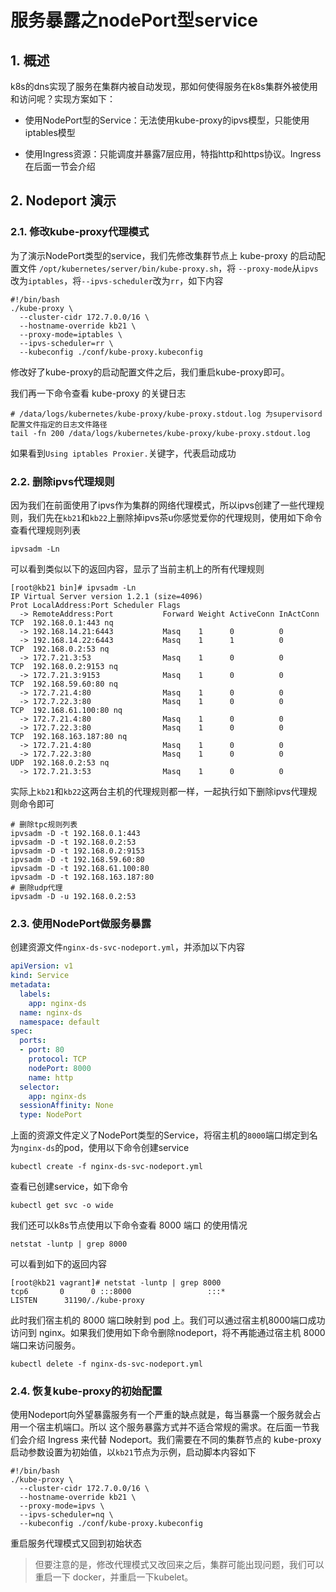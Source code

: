 # 服务暴露之nodePort型service

## 1. 概述

k8s的dns实现了服务在集群内被自动发现，那如何使得服务在k8s集群外被使用和访问呢？实现方案如下：


- 使用NodePort型的Service：无法使用kube-proxy的ipvs模型，只能使用iptables模型


- 使用Ingress资源：只能调度并暴露7层应用，特指http和https协议。Ingress在后面一节会介绍




## 2. Nodeport 演示


### 2.1. 修改kube-proxy代理模式

为了演示NodePort类型的service，我们先修改集群节点上 kube-proxy 的启动配置文件 `/opt/kubernetes/server/bin/kube-proxy.sh`，将 `--proxy-mode`从`ipvs`改为`iptables`，将`--ipvs-scheduler`改为`rr`，如下内容


```shell
#!/bin/bash
./kube-proxy \
  --cluster-cidr 172.7.0.0/16 \
  --hostname-override kb21 \
  --proxy-mode=iptables \
  --ipvs-scheduler=rr \
  --kubeconfig ./conf/kube-proxy.kubeconfig
```


修改好了kube-proxy的启动配置文件之后，我们重启kube-proxy即可。



我们再一下命令查看 kube-proxy 的关键日志

```shell
# /data/logs/kubernetes/kube-proxy/kube-proxy.stdout.log 为supervisord配置文件指定的日志文件路径
tail -fn 200 /data/logs/kubernetes/kube-proxy/kube-proxy.stdout.log
```

如果看到`Using iptables Proxier.`关键字，代表启动成功


### 2.2. 删除ipvs代理规则


因为我们在前面使用了ipvs作为集群的网络代理模式，所以ipvs创建了一些代理规则，我们先在`kb21`和`kb22`上删除掉ipvs茶u你感觉爱你的代理规则，使用如下命令查看代理规则列表

```shell
ipvsadm -Ln
```

可以看到类似以下的返回内容，显示了当前主机上的所有代理规则

```shell
[root@kb21 bin]# ipvsadm -Ln
IP Virtual Server version 1.2.1 (size=4096)
Prot LocalAddress:Port Scheduler Flags
  -> RemoteAddress:Port           Forward Weight ActiveConn InActConn
TCP  192.168.0.1:443 nq
  -> 192.168.14.21:6443           Masq    1      0          0         
  -> 192.168.14.22:6443           Masq    1      1          0         
TCP  192.168.0.2:53 nq
  -> 172.7.21.3:53                Masq    1      0          0         
TCP  192.168.0.2:9153 nq
  -> 172.7.21.3:9153              Masq    1      0          0         
TCP  192.168.59.60:80 nq
  -> 172.7.21.4:80                Masq    1      0          0         
  -> 172.7.22.3:80                Masq    1      0          0         
TCP  192.168.61.100:80 nq
  -> 172.7.21.4:80                Masq    1      0          0         
  -> 172.7.22.3:80                Masq    1      0          0         
TCP  192.168.163.187:80 nq
  -> 172.7.21.4:80                Masq    1      0          0         
  -> 172.7.22.3:80                Masq    1      0          0         
UDP  192.168.0.2:53 nq
  -> 172.7.21.3:53                Masq    1      0          0
```

实际上`kb21`和`kb22`这两台主机的代理规则都一样，一起执行如下删除ipvs代理规则命令即可

```shell
# 删除tpc规则列表
ipvsadm -D -t 192.168.0.1:443
ipvsadm -D -t 192.168.0.2:53
ipvsadm -D -t 192.168.0.2:9153
ipvsadm -D -t 192.168.59.60:80
ipvsadm -D -t 192.168.61.100:80
ipvsadm -D -t 192.168.163.187:80
# 删除udp代理
ipvsadm -D -u 192.168.0.2:53
```


### 2.3. 使用NodePort做服务暴露

创建资源文件`nginx-ds-svc-nodeport.yml`，并添加以下内容

```yaml
apiVersion: v1
kind: Service
metadata:
  labels:
    app: nginx-ds
  name: nginx-ds
  namespace: default
spec:
  ports:
  - port: 80
    protocol: TCP
    nodePort: 8000
    name: http
  selector:
    app: nginx-ds
  sessionAffinity: None
  type: NodePort
```

上面的资源文件定义了NodePort类型的Service，将宿主机的`8000`端口绑定到名为`nginx-ds`的pod，使用以下命令创建service

```shell
kubectl create -f nginx-ds-svc-nodeport.yml
```


查看已创建service，如下命令

```shell
kubectl get svc -o wide
```

我们还可以k8s节点使用以下命令查看 8000 端口 的使用情况

```shell
netstat -luntp | grep 8000
```

可以看到如下的返回内容

```shell
[root@kb21 vagrant]# netstat -luntp | grep 8000
tcp6       0      0 :::8000                 :::*                    LISTEN      31190/./kube-proxy
```

此时我们宿主机的 8000 端口映射到 pod 上。我们可以通过宿主机8000端口成功访问到 nginx。如果我们使用如下命令删除nodeport，将不再能通过宿主机 8000 端口来访问服务。

```shell
kubectl delete -f nginx-ds-svc-nodeport.yml
```

### 2.4. 恢复kube-proxy的初始配置


使用Nodeport向外望暴露服务有一个严重的缺点就是，每当暴露一个服务就会占用一个宿主机端口。所以 这个服务暴露方式并不适合常规的需求。在后面一节我们会介绍 Ingress 来代替 Nodeport。我们需要在不同的集群节点的 kube-proxy 启动参数设置为初始值，以`kb21`节点为示例，启动脚本内容如下


```shell
#!/bin/bash
./kube-proxy \
  --cluster-cidr 172.7.0.0/16 \
  --hostname-override kb21 \
  --proxy-mode=ipvs \
  --ipvs-scheduler=nq \
  --kubeconfig ./conf/kube-proxy.kubeconfig
```


重启服务代理模式又回到初始状态

> 但要注意的是，修改代理模式又改回来之后，集群可能出现问题，我们可以重启一下 docker，并重启一下kubelet。




